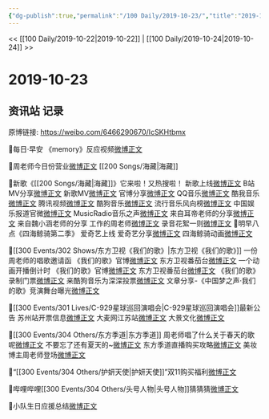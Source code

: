 ```yaml
---
{"dg-publish":true,"permalink":"/100 Daily/2019-10-23/","title":"2019-10-23","created":"2023-03-29T20:36:40.731+08:00","updated":"2023-03-29T20:37:53.979+08:00"}
---
```



<< [[100 Daily/2019-10-22\|2019-10-22]] | [[100 Daily/2019-10-24\|2019-10-24]] >>

# 2019-10-23

## 资讯站 记录

原博链接: https://weibo.com/6466290670/IcSKHtbmx

🐬每日·早安
《memory》反应视频[微博正文](https://m.weibo.cn/6466290670/4430475726590264)

🐬周老师今日份营业[微博正文](https://m.weibo.cn/6466290670/4430516747130533) [[200 Songs/海藏\|海藏]]

🐬新歌《[[200 Songs/海藏\|海藏]]》它来啦！又热搜啦！
新歌上线[微博正文](https://m.weibo.cn/6466290670/4430497083925710)
B站MV分享[微博正文](https://m.weibo.cn/6466290670/4430520681019750)
新歌MV[微博正文](https://m.weibo.cn/6466290670/4430514125346551)
官博分享[微博正文](https://m.weibo.cn/6466290670/4430495041493081)
QQ音乐[微博正文](https://m.weibo.cn/6466290670/4430498753016219)
酷我音乐[微博正文](https://m.weibo.cn/6466290670/4430504029384618)
腾讯视频[微博正文](https://m.weibo.cn/6466290670/4430507338758739)
酷狗音乐[微博正文](https://m.weibo.cn/6466290670/4430511332651764)
流行音乐风向榜[微博正文](https://m.weibo.cn/6466290670/4430516251731428)
中国娱乐报道官微[微博正文](https://m.weibo.cn/6466290670/4430528012629996)
MusicRadio音乐之声[微博正文](https://m.weibo.cn/6466290670/4430536422238608)
来自耳帝老师的分享[微博正文](https://m.weibo.cn/6466290670/4430594170026134)
来自魏小涵老师的分享
工作的周老师[微博正文](https://m.weibo.cn/6466290670/4430607779709872)
录音花絮一则[微博正文](https://m.weibo.cn/6466290670/4430630848874410)
🐬明早八点《四海鲸骑第二季》 爱奇艺上线
爱奇艺分享[微博正文](https://m.weibo.cn/6466290670/4430563290801691)
四海鲸骑动画[微博正文](https://m.weibo.cn/6466290670/4430647349635787)

🐬[[300 Events/302 Shows/东方卫视《我们的歌》\|东方卫视《我们的歌》]]
一份周老师的唱歌邀请函
《我们的歌》官博[微博正文](https://m.weibo.cn/6466290670/4430527296082261)
东方卫视番茄台[微博正文](https://m.weibo.cn/6466290670/4430532434066345)
一个动画开播倒计时
《我们的歌》官博[微博正文](https://m.weibo.cn/6466290670/4430543494288557)
东方卫视番茄台[微博正文](https://m.weibo.cn/6466290670/4430632476012022)
《我们的歌》录制门票[微博正文](https://m.weibo.cn/6466290670/4430633411401437)
来酷狗音乐为深深投票[微博正文](https://m.weibo.cn/6466290670/4430528247601859)
文章分享-《中国梦之声·我们的歌》竞演舞台曝光[微博正文](https://m.weibo.cn/6466290670/4430657855984626)

🐬[[300 Events/301 Lives/C-929星球巡回演唱会\|C-929星球巡回演唱会]]最新公告
苏州站开票信息[微博正文](https://m.weibo.cn/6466290670/4430567565063448)
大麦网江苏站[微博正文](https://m.weibo.cn/6466290670/4430635164253805)
大景文化[微博正文](https://m.weibo.cn/6466290670/4430635189941838)

🐬[[300 Events/304 Others/东方季道\|东方季道]]
周老师唱了什么关于春天的歌呢[微博正文](https://m.weibo.cn/6466290670/4430595558119988)
不要忘了还有夏天的~[微博正文](https://m.weibo.cn/6466290670/4430610481225803)
东方季道直播购买攻略[微博正文](https://m.weibo.cn/6466290670/4430683600376787)
美妆博主周老师登场[微博正文](https://m.weibo.cn/6466290670/4430691347222032)

🐬“[[300 Events/304 Others/护妍天使\|护妍天使]]”双11购买福利[微博正文](https://m.weibo.cn/6466290670/4430642227485575)

🐬哔哩哔哩[[300 Events/304 Others/头号人物\|头号人物]]猜猜猜[微博正文](https://m.weibo.cn/6466290670/4430654366036514)

🐬小队生日应援总结[微博正文](https://m.weibo.cn/6466290670/4430491924618168)
